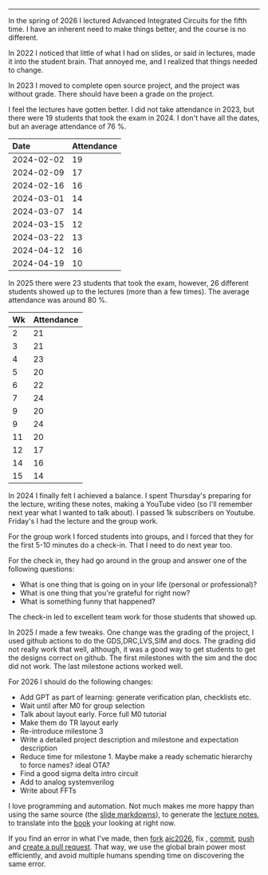

---

<!--pan_title:Background -->

In the spring of 2026 I lectured Advanced Integrated Circuits for the fifth
time. I have an inherent need to make things better, and the course is no
different.

In 2022 I noticed that  little of what I had on slides, or
said in lectures, made it into the student brain. That annoyed me,
and I realized that things needed to change.

In 2023 I moved to complete open source project, and the project was without
grade. There should have been a grade on the project. 

I feel the lectures have gotten better. I did not take attendance in 2023, but there were 19 students that took the
exam in 2024. I don't
have all the dates, but an average attendance of 76 %. 

|Date|Attendance|
|:---|:---|
|2024-02-02|19|
|2024-02-09|17|
|2024-02-16|16|
|2024-03-01|14|
|2024-03-07|14|
|2024-03-15|12|
|2024-03-22|13|
|2024-04-12|16|
|2024-04-19|10|

In 2025 there were 23 students that took the exam, however, 26 different
students showed up to the lectures (more than a few times). The average
attendance was around 80 %. 

|Wk|Attendance|
|:--|:---|
|2|21|
|3|21|
|4|23|
|5|20|
|6|22|
|7|24|
|9|20|
|9|24|
|11|20|
|12|17|
|14|16|
|15|14|

In 2024 I finally felt I achieved a balance. I spent Thursday's
preparing for the lecture, writing these notes, making a YouTube video (so I'll
remember next year what I wanted to talk about). I passed 1k subscribers on Youtube.
Friday's I had the lecture and the group work. 

For the group work I forced students into groups, and I forced that they for the
first 5-10 minutes do a check-in. That I need to do next year too.

For the check in, they had go around in the group and answer one of the
following questions:

- What is one thing that is going on in your life (personal or professional)?
- What is one thing that you're grateful for right now?
- What is something funny that happened?

The check-in led to excellent team work for those students that showed up. 

In 2025 I made a few tweaks. One change was the grading of the project, I used github actions to
do the GDS,DRC,LVS,SIM and docs. The grading did not really work that well,
although, it was a good way to get students to get the designs correct on
github. The first milestones with the sim and the doc did not work. The last
milestone actions worked well. 

For 2026 I should do the following changes:

- Add GPT as part of learning: generate verification plan, checklists etc. 
- Wait until after M0 for group selection
- Talk about layout early. Force full M0 tutorial
- Make them do TR layout early
- Re-introduce milestone 3 
- Write a detailed project description and milestone and expectation description
- Reduce time for milestone 1. Maybe make a ready schematic hierarchy to force names? ideal OTA?
- Find a good sigma delta intro circuit
- Add to analog systemverilog
- Write about FFTs

I love programming and automation. Not much makes me more happy than using the
same source (the [slide
markdowns](https://github.com/wulffern/aic2026/tree/main/lectures)), to generate the [lecture notes](https://analogicus.com/aic2026/), to translate
into the [book](https://analogicus.com/aic2026/assets/aic.pdf) your looking at right now.

If you find an error in what I've made, then [fork](https://docs.github.com/en/get-started/quickstart/fork-a-repo) [aic2026](https://github.com/wulffern/aic2026), fix , [commit](https://git-scm.com/docs/git-commit), [push](https://git-scm.com/docs/git-push) and [create a pull request](https://docs.github.com/en/desktop/contributing-and-collaborating-using-github-desktop/working-with-your-remote-repository-on-github-or-github-enterprise/creating-an-issue-or-pull-request). That way, we use the global brain power most efficiently, and avoid multiple humans spending time on discovering the same error.
